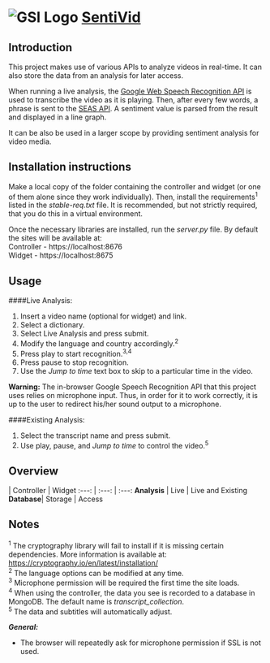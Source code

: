 ![GSI Logo](http://gsi.dit.upm.es/templates/jgsi/images/logo.png)
[SentiVid](https://github.com/gsi-upm/video-sentiment-analysis)
==================================

Introduction
------------
This project makes use of various APIs to analyze videos in real-time.
It can also store the data from an analysis for later access.

When running a live analysis, the [Google Web Speech Recognition API](http://updates.html5rocks.com/2013/01/Voice-Driven-Web-Apps-Introduction-to-the-Web-Speech-API) is used to transcribe the video as it is playing.
Then, after every few words, a phrase is sent to the [SEAS API](https://github.com/gsi-upm/SEAS).
A sentiment value is parsed from the result and displayed in a line graph.

It can be also be used in a larger scope by providing sentiment analysis for video media.

Installation instructions
-------------------------
Make a local copy of the folder containing the controller and widget (or one of them alone since they work individually).
Then, install the requirements<sup>1</sup> listed in the *stable-req.txt* file.
It is recommended, but not strictly required, that you do this in a virtual environment.

Once the necessary libraries are installed, run the *server.py* file.
By default the sites will be available at:
<br>Controller - https://localhost:8676
<br>Widget - https://localhost:8675

Usage
-----
####Live Analysis:
1. Insert a video name (optional for widget) and link.
2. Select a dictionary.
3. Select Live Analysis and press submit.
4. Modify the language and country accordingly.<sup>2</sup>
5. Press play to start recognition.<sup>3,4</sup>
6. Press pause to stop recognition.
7. Use the *Jump to time* text box to skip to a particular time in the video.<br>

  **Warning:** The in-browser Google Speech Recognition API that this project uses relies on microphone input.
  Thus, in order for it to work correctly, it is up to the user to redirect his/her sound output to a microphone.

####Existing Analysis:
1. Select the transcript name and press submit.
2. Use play, pause, and *Jump to time* to control the video.<sup>5</sup>

Overview
--------
| Controller | Widget
:---: | :---: | :---:
**Analysis** | Live | Live and Existing
**Database**| Storage | Access

Notes
-----
<sup>1</sup> The cryptography library will fail to install if it is missing certain dependencies.
More information is available at: https://cryptography.io/en/latest/installation/<br>
<sup>2</sup> The language options can be modified at any time.<br>
<sup>3</sup> Microphone permission will be required the first time the site loads.<br>
<sup>4</sup> When using the controller, the data you see is recorded to a database in MongoDB.
The default name is *transcript_collection*.<br>
<sup>5</sup> The data and subtitles will automatically adjust.<br>

***General:***
* The browser will repeatedly ask for microphone permission if SSL is not used.
